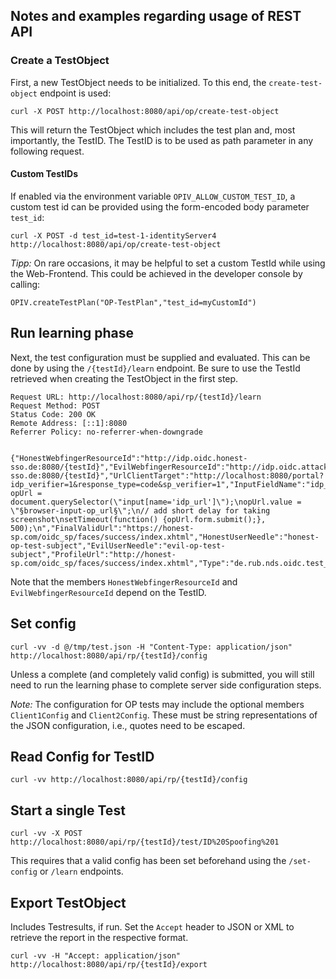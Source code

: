 ## Notes and examples regarding usage of REST API

### Create a TestObject

First, a new TestObject needs to be initialized. To this end, the `create-test-object` endpoint is used:

```
curl -X POST http://localhost:8080/api/op/create-test-object
```

This will return the TestObject which includes the test plan and, most importantly, the TestID. The TestID is to be used as path parameter in any following request.

#### Custom TestIDs
If enabled via the environment variable `OPIV_ALLOW_CUSTOM_TEST_ID`, a custom test id can be provided using the form-encoded body parameter `test_id`:

```
curl -X POST -d test_id=test-1-identityServer4 http://localhost:8080/api/op/create-test-object
```

_Tipp:_ On rare occasions, it may be helpful to set a custom TestId while using the Web-Frontend. This could be achieved in the developer console by calling:
```
OPIV.createTestPlan("OP-TestPlan","test_id=myCustomId")
```

## Run learning phase
Next, the test configuration must be supplied and evaluated. This can be done by using the `/{testId}/learn` endpoint. Be sure to use the TestId retrieved when creating the TestObject in the first step. 

```
Request URL: http://localhost:8080/api/rp/{testId}/learn
Request Method: POST
Status Code: 200 OK
Remote Address: [::1]:8080
Referrer Policy: no-referrer-when-downgrade


{"HonestWebfingerResourceId":"http://idp.oidc.honest-sso.de:8080/{testId}","EvilWebfingerResourceId":"http://idp.oidc.attack-sso.de:8080/{testId}","UrlClientTarget":"http://localhost:8080/portal?idp_verifier=1&response_type=code&sp_verifier=1","InputFieldName":"idp_url","SeleniumScript":"var opUrl = document.querySelector(\"input[name='idp_url']\");\nopUrl.value = \"§browser-input-op_url§\";\n// add short delay for taking screenshot\nsetTimeout(function() {opUrl.form.submit();}, 500);\n","FinalValidUrl":"https://honest-sp.com/oidc_sp/faces/success/index.xhtml","HonestUserNeedle":"honest-op-test-subject","EvilUserNeedle":"evil-op-test-subject","ProfileUrl":"http://honest-sp.com/oidc_sp/faces/success/index.xhtml","Type":"de.rub.nds.oidc.test_model.TestRPConfigType"}
```

Note that the members `HonestWebfingerResourceId` and `EvilWebfingerResourceId` depend on the TestID.

## Set config

```
curl -vv -d @/tmp/test.json -H "Content-Type: application/json" http://localhost:8080/api/rp/{testId}/config
```

Unless a complete (and completely valid config) is submitted, you will still need to run the learning phase to complete server side configuration steps.

_Note:_ The configuration for OP tests may include the optional members `Client1Config` and `Client2Config`. These must be string representations of the JSON configuration, i.e., quotes need to be escaped.


## Read Config for TestID

```
curl -vv http://localhost:8080/api/rp/{testId}/config  
```
 
## Start a single Test

```
curl -vv -X POST http://localhost:8080/api/rp/{testId}/test/ID%20Spoofing%201
```
This requires that a valid config has been set beforehand using the `/set-config` or `/learn` endpoints.


## Export TestObject 
Includes Testresults, if run. Set the `Accept` header to JSON or XML to retrieve the report in the respective format.

```
curl -vv -H "Accept: application/json" http://localhost:8080/api/rp/{testId}/export
```

